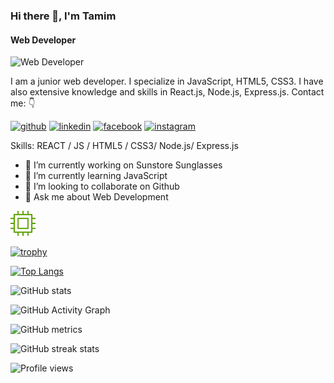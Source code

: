 ### Hi there 👋, I'm Tamim
#### Web Developer
![Web Developer](https://media-exp1.licdn.com/dms/image/C4E16AQG-ST9-ThMYMw/profile-displaybackgroundimage-shrink_350_1400/0/1645052152168?e=1651104000&v=beta&t=plOvedNkGdyv1mxgtggz0vJD80w9Q71eoUIeP3ef8SA)

I am a junior web developer. I specialize in JavaScript, HTML5, CSS3. I have also extensive knowledge and skills in React.js, Node.js, Express.js. Contact me: 👇

[<img src='https://cdn.jsdelivr.net/npm/simple-icons@3.0.1/icons/github.svg' alt='github' height='40'>](https://github.com/Tamim-uddin)  [<img src='https://cdn.jsdelivr.net/npm/simple-icons@3.0.1/icons/linkedin.svg' alt='linkedin' height='40'>](https://www.linkedin.com/in/md-tamim1/)  [<img src='https://cdn.jsdelivr.net/npm/simple-icons@3.0.1/icons/facebook.svg' alt='facebook' height='40'>](https://www.facebook.com/taamemeR)  [<img src='https://cdn.jsdelivr.net/npm/simple-icons@3.0.1/icons/instagram.svg' alt='instagram' height='40'>](https://www.instagram.com/_hey_b_i_t_c_h_/)

Skills: REACT / JS / HTML5 / CSS3/ Node.js/ Express.js

- 🔭 I’m currently working on Sunstore Sunglasses 
- 🌱 I’m currently learning JavaScript 
- 👯 I’m looking to collaborate on Github 
- 💬 Ask me about Web Development 


<a href='https://docs.github.com/en/developers'><img src='https://raw.githubusercontent.com/acervenky/animated-github-badges/master/assets/devbadge.gif' width='40' height='40'></a> 

[![trophy](https://github-profile-trophy.vercel.app/?username=Tamim-uddin)](https://github.com/ryo-ma/github-profile-trophy)

[![Top Langs](https://github-readme-stats.vercel.app/api/top-langs/?username=Tamim-uddin)](https://github.com/anuraghazra/github-readme-stats)

![GitHub stats](https://github-readme-stats.vercel.app/api?username=Tamim-uddin&show_icons=true)  

![GitHub Activity Graph](https://activity-graph.herokuapp.com/graph?username=Tamim-uddin)  

![GitHub metrics](https://metrics.lecoq.io/Tamim-uddin)  

![GitHub streak stats](https://github-readme-streak-stats.herokuapp.com/?user=Tamim-uddin)  

![Profile views](https://gpvc.arturio.dev/Tamim-uddin)  

